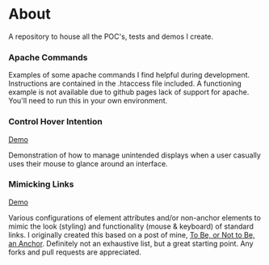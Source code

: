 # About #

A repository to house all the POC's, tests and demos I create.

### Apache Commands ###

Examples of some apache commands I find helpful during development. Instructions are contained in the .htaccess file included. A functioning example is not available due to github pages lack of support for apache. You'll need to run this in your own environment.


### Control Hover Intention ###

[Demo](http://ryanfitzer.github.io/Demos/hover/)

Demonstration of how to manage unintended displays when a user casually uses their mouse to glance around an interface.


### Mimicking Links ###

[Demo](http://ryanfitzer.github.io/Demos/mimic-links/)

Various configurations of element attributes and/or non-anchor elements to mimic the look (styling) and functionality (mouse & keyboard) of standard links. I originally created this based on a post of mine, [To Be, or Not to Be, an Anchor](http://ryanfitzer.org/2011/08/to-be-or-not-to-be-an-anchor/). Definitely not an exhaustive list, but a great starting point. Any forks and pull requests are appreciated.
